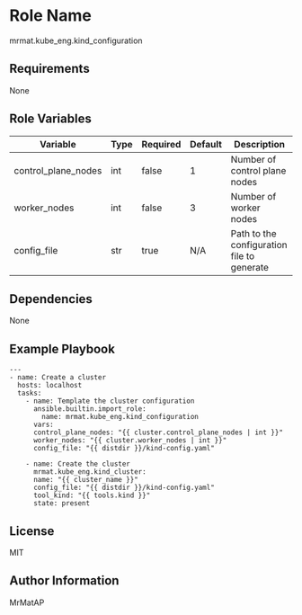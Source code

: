 Role Name
=========

mrmat.kube_eng.kind_configuration

Requirements
------------

None

Role Variables
--------------

| Variable            | Type | Required | Default | Description                                |
|---------------------|------|----------|---------|--------------------------------------------|
| control_plane_nodes | int  | false    | 1       | Number of control plane nodes              |
| worker_nodes        | int  | false    | 3       | Number of worker nodes                     |
| config_file         | str  | true     | N/A     | Path to the configuration file to generate |

Dependencies
------------

None

Example Playbook
----------------

```
---
- name: Create a cluster
  hosts: localhost
  tasks:
    - name: Template the cluster configuration
      ansible.builtin.import_role:
        name: mrmat.kube_eng.kind_configuration
      vars:
      control_plane_nodes: "{{ cluster.control_plane_nodes | int }}"
      worker_nodes: "{{ cluster.worker_nodes | int }}"
      config_file: "{{ distdir }}/kind-config.yaml"

    - name: Create the cluster
      mrmat.kube_eng.kind_cluster:
      name: "{{ cluster_name }}"
      config_file: "{{ distdir }}/kind-config.yaml"
      tool_kind: "{{ tools.kind }}"
      state: present
```

License
-------

MIT

Author Information
------------------

MrMatAP
